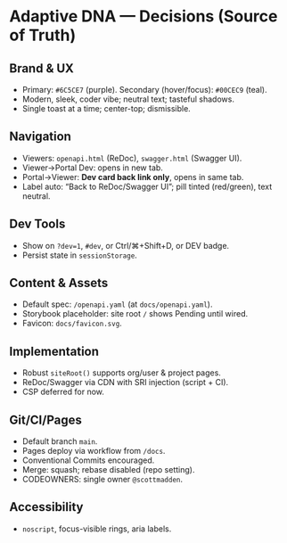 # Adaptive DNA — Decisions (Source of Truth)

## Brand & UX
- Primary: `#6C5CE7` (purple). Secondary (hover/focus): `#00CEC9` (teal).
- Modern, sleek, coder vibe; neutral text; tasteful shadows.
- Single toast at a time; center-top; dismissible.

## Navigation
- Viewers: `openapi.html` (ReDoc), `swagger.html` (Swagger UI).
- Viewer→Portal Dev: opens in new tab.
- Portal→Viewer: **Dev card back link only**, opens in same tab.
- Label auto: “Back to ReDoc/Swagger UI”; pill tinted (red/green), text neutral.

## Dev Tools
- Show on `?dev=1`, `#dev`, or Ctrl/⌘+Shift+D, or DEV badge.
- Persist state in `sessionStorage`.

## Content & Assets
- Default spec: `/openapi.yaml` (at `docs/openapi.yaml`).
- Storybook placeholder: site root `/` shows Pending until wired.
- Favicon: `docs/favicon.svg`.

## Implementation
- Robust `siteRoot()` supports org/user & project pages.
- ReDoc/Swagger via CDN with SRI injection (script + CI).
- CSP deferred for now.

## Git/CI/Pages
- Default branch `main`.
- Pages deploy via workflow from `/docs`.
- Conventional Commits encouraged.
- Merge: squash; rebase disabled (repo setting).
- CODEOWNERS: single owner `@scottmadden`.

## Accessibility
- `noscript`, focus-visible rings, aria labels.
